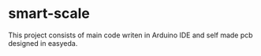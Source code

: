 # smart-scale

This project consists of main code writen in Arduino IDE and self made pcb designed in easyeda. 
